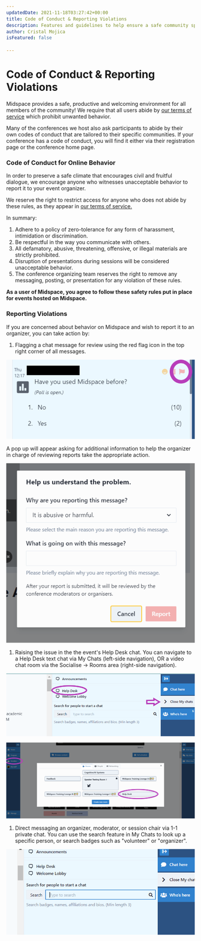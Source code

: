 ```yaml
---
updatedDate: 2021-11-18T03:27:42+00:00
title: Code of Conduct & Reporting Violations
description: Features and guidelines to help ensure a safe community space on Midspace
author: Cristal Mojica
isFeatured: false

---
```

# Code of Conduct & Reporting Violations

Midspace provides a safe, productive and welcoming environment for all members of the community! We require that all users abide by [our terms of service](https://midspace.app/terms-and-conditions) which prohibit unwanted behavior.

Many of the conferences we host also ask participants to abide by their own codes of conduct that are tailored to their specific communities. If your conference has a code of conduct, you will find it either via their registration page or the conference home page.

### Code of Conduct for Online Behavior

In order to preserve a safe climate that encourages civil and fruitful dialogue, we encourage anyone who witnesses unacceptable behavior to report it to your event organizer.

We reserve the right to restrict access for anyone who does not abide by these rules, as they appear in [our terms of service. ](https://midspace.app/terms-and-conditions)

In summary:

1. Adhere to a policy of zero-tolerance for any form of harassment, intimidation or discrimination.
2. Be respectful in the way you communicate with others.
3. All defamatory, abusive, threatening, offensive, or illegal materials are strictly prohibited.
4. Disruption of presentations during sessions will be considered unacceptable behavior.
5. The conference organizing team reserves the right to remove any messaging, posting, or presentation for any violation of these rules.

**As a user of Midspace, you agree to follow these safety rules put in place for events hosted on Midspace.**

### Reporting Violations

If you are concerned about behavior on Midspace and wish to report it to an organizer, you can take action by:

1. Flagging a chat message for review using the red flag icon in the top right corner of all messages.

![](/images/flag-message.png)

A pop up will appear asking for additional information to help the organizer in charge of reviewing reports take the appropriate action.

![](/images/flag-message-2.PNG)

1. Raising the issue in the the event's Help Desk chat. You can navigate to a Help Desk text chat via My Chats (left-side navigation), OR a video chat room via the Socialise -> Rooms area (right-side navigation).

![](/images/help-desk.png)

![](/images/help-desk-2.png)

1. Direct messaging an organizer, moderator, or session chair via 1-1 private chat. You can use the search feature in My Chats to look up a specific person, or search badges such as "volunteer" or "organizer".

![](/images/search.PNG)